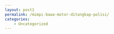 ```yaml
---
layout: post1
permalink: /mimpi-bawa-motor-ditangkap-polisi/
categories:
    - Uncategorized
---
```


